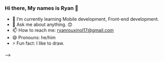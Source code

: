 ### Hi there, My names is Ryan 👋

- 🌱 I’m currently learning Mobile development, Front-end development.
- 💬 Ask me about anything. 😊
- 📫 How to reach me: ryanrouxinol17@gmail.com
- 😄 Pronouns: he/him
- ⚡ Fun fact: I like to draw.


-->
